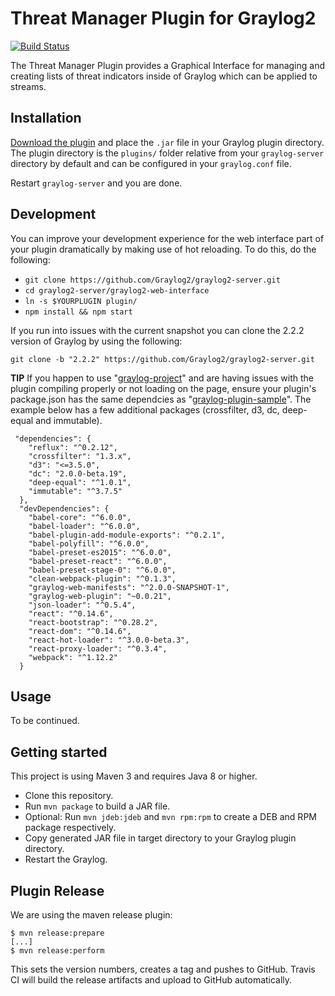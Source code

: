 # Threat Manager Plugin for Graylog2

[![Build Status](https://travis-ci.org/billmurrin/graylog-plugin-threat-manager.svg?branch=master)](https://travis-ci.org/billmurrin/graylog-plugin-threat-manager)

The Threat Manager Plugin provides a Graphical Interface for managing and creating lists of threat indicators inside of Graylog which can be applied to streams.

Installation
------------
[Download the plugin](https://github.com/billmurrin/graylog-plugin-threat-manager/releases/)
and place the `.jar` file in your Graylog plugin directory. The plugin directory
is the `plugins/` folder relative from your `graylog-server` directory by default
and can be configured in your `graylog.conf` file.

Restart `graylog-server` and you are done.

Development
-----------
You can improve your development experience for the web interface part of your plugin
dramatically by making use of hot reloading. To do this, do the following:

* `git clone https://github.com/Graylog2/graylog2-server.git`
* `cd graylog2-server/graylog2-web-interface`
* `ln -s $YOURPLUGIN plugin/`
* `npm install && npm start`

If you run into issues with the current snapshot you can clone the 2.2.2 version of Graylog by using the following:

`git clone -b "2.2.2" https://github.com/Graylog2/graylog2-server.git`

**TIP** If you happen to use "[graylog-project](https://github.com/Graylog2/graylog-project)" and are having issues with the plugin compiling properly or not loading on the page, ensure your plugin's package.json has the same dependcies as "[graylog-plugin-sample](https://github.com/Graylog2/graylog-plugin-sample)". The example below has a few additional packages (crossfilter, d3, dc, deep-equal and immutable).

```
 "dependencies": {
    "reflux": "^0.2.12",
    "crossfilter": "1.3.x",
    "d3": "<=3.5.0",
    "dc": "2.0.0-beta.19",
    "deep-equal": "^1.0.1",
    "immutable": "^3.7.5"
  },
  "devDependencies": {
    "babel-core": "^6.0.0",
    "babel-loader": "^6.0.0",
    "babel-plugin-add-module-exports": "^0.2.1",
    "babel-polyfill": "^6.0.0",
    "babel-preset-es2015": "^6.0.0",
    "babel-preset-react": "^6.0.0",
    "babel-preset-stage-0": "^6.0.0",
    "clean-webpack-plugin": "^0.1.3",
    "graylog-web-manifests": "^2.0.0-SNAPSHOT-1",
    "graylog-web-plugin": "~0.0.21",
    "json-loader": "^0.5.4",
    "react": "^0.14.6",
    "react-bootstrap": "^0.28.2",
    "react-dom": "^0.14.6",
    "react-hot-loader": "^3.0.0-beta.3",
    "react-proxy-loader": "^0.3.4",
    "webpack": "^1.12.2"
  }
```

Usage
-----

To be continued.

Getting started
---------------

This project is using Maven 3 and requires Java 8 or higher.

* Clone this repository.
* Run `mvn package` to build a JAR file.
* Optional: Run `mvn jdeb:jdeb` and `mvn rpm:rpm` to create a DEB and RPM package respectively.
* Copy generated JAR file in target directory to your Graylog plugin directory.
* Restart the Graylog.

Plugin Release
--------------

We are using the maven release plugin:

```
$ mvn release:prepare
[...]
$ mvn release:perform
```

This sets the version numbers, creates a tag and pushes to GitHub. Travis CI will build the release artifacts and upload to GitHub automatically.
